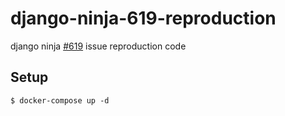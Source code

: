 # django-ninja-619-reproduction
django ninja [#619](https://github.com/vitalik/django-ninja/issues/619) issue reproduction code

## Setup

```shell
$ docker-compose up -d
```
